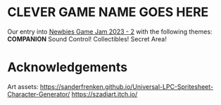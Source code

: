 # CLEVER GAME NAME GOES HERE
Our entry into [Newbies Game Jam 2023 - 2](https://itch.io/jam/newbies4) with the following themes:
**COMPANION**
Sound Control!
Collectibles!
Secret Area!

# Acknowledgements
Art assets: 
https://sanderfrenken.github.io/Universal-LPC-Spritesheet-Character-Generator/
https://szadiart.itch.io/
